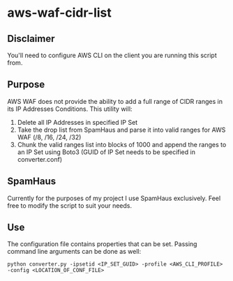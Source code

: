 # aws-waf-cidr-list

## Disclaimer

You'll need to configure AWS CLI on the client you are running this script from.

## Purpose

AWS WAF does not provide the ability to add a full range of CIDR ranges in its IP Addresses Conditions.  This utility will:

1) Delete all IP Addresses in specified IP Set
2) Take the drop list from SpamHaus and parse it into valid ranges for AWS WAF (/8, /16, /24, /32)
3) Chunk the valid ranges list into blocks of 1000 and append the ranges to an IP Set using Boto3 (GUID of IP Set needs to be specified in converter.conf)

## SpamHaus

Currently for the purposes of my project I use SpamHaus exclusively.  Feel free to modify the script to suit your needs.

## Use

The configuration file contains properties that can be set.  Passing command line arguments can be done as well:
```
python converter.py -ipsetid <IP_SET_GUID> -profile <AWS_CLI_PROFILE> -config <LOCATION_OF_CONF_FILE>
```